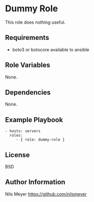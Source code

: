 Dummy Role
==========

This role does nothing useful.

Requirements
------------

* boto3 or botocore available to ansible

Role Variables
--------------

None.

Dependencies
------------

None.

Example Playbook
----------------

    - hosts: servers
      roles:
         - { role: dummy-role }

License
-------

BSD

Author Information
------------------

Nils Meyer <https://github.com/nilsmeyer>
